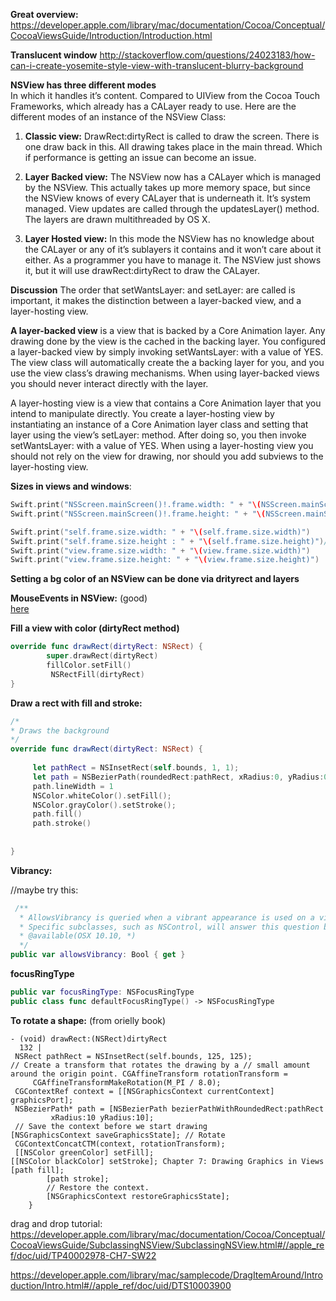 **Great overview:**   https://developer.apple.com/library/mac/documentation/Cocoa/Conceptual/CocoaViewsGuide/Introduction/Introduction.html

**Translucent window**   http://stackoverflow.com/questions/24023183/how-can-i-create-yosemite-style-view-with-translucent-blurry-background


**NSView has three different modes**  
In which it handles it’s content. Compared to UIView from the Cocoa Touch Frameworks, which already has a CALayer ready to use.
Here are the different modes of an instance of the NSView Class:

1. **Classic view:** DrawRect:dirtyRect is called to draw the screen. There is one draw back in this. All drawing takes place in the main thread. Which if performance is getting an issue can become an issue.

2. **Layer Backed view:** The NSView now has a CALayer which is managed by the NSView. This actually takes up more memory space, but since the NSView knows of every CALayer that is underneath it. It’s system managed. View updates are called through the updatesLayer() method. The layers are drawn multithreaded by OS X.

3. **Layer Hosted view:** In this mode the NSView has no knowledge about the CALayer or any of it’s sublayers it contains and it won’t care about it either. As a programmer you have to manage it. The NSView just shows it, but it will use drawRect:dirtyRect to draw the CALayer.



**Discussion** The order that  setWantsLayer: and setLayer: are called is important, it makes the distinction between a layer-backed view, and a layer-hosting view.

**A layer-backed view** is a view that is backed by a Core Animation layer. Any drawing done by the view is the cached in the backing layer. You configured a layer-backed view by simply invoking  setWantsLayer: with a value of YES. The view class will automatically create the a backing layer for you, and you use the view class’s drawing mechanisms. When using layer-backed views you should never interact directly with the layer.

A layer-hosting view is a view that contains a Core Animation layer that you intend to manipulate directly. You create a layer-hosting view by instantiating an instance of a Core Animation layer class and setting that layer using the view’s setLayer: method. After doing so, you then invoke setWantsLayer: with a value of YES. When using a layer-hosting view you should not rely on the view for drawing, nor should you add subviews to the layer-hosting view.

**Sizes in views and windows**:
 
```swift
Swift.print("NSScreen.mainScreen()!.frame.width: " + "\(NSScreen.mainScreen()!.frame.width)")
Swift.print("NSScreen.mainScreen()!.frame.height: " + "\(NSScreen.mainScreen()!.frame.height)")

Swift.print("self.frame.size.width: " + "\(self.frame.size.width)")
Swift.print("self.frame.size.height : " + "\(self.frame.size.height)")//returns the height - the topBar height
Swift.print("view.frame.size.width: " + "\(view.frame.size.width)")
Swift.print("view.frame.size.height: " + "\(view.frame.size.height)")
```


**Setting a bg color of an NSView can be done via drityrect and layers**


**MouseEvents in NSView:** (good)   
[here](http://stackoverflow.com/questions/7504917/getting-mouse-down-event-on-superview?rq=1) 

**Fill a view with color (dirtyRect method)**  
```swift
override func drawRect(dirtyRect: NSRect) {
        super.drawRect(dirtyRect)
        fillColor.setFill()
         NSRectFill(dirtyRect)
}
```
**Draw a rect with fill and stroke:**  

```swift
/*
* Draws the background
*/
override func drawRect(dirtyRect: NSRect) {
    
     let pathRect = NSInsetRect(self.bounds, 1, 1);
     let path = NSBezierPath(roundedRect:pathRect, xRadius:0, yRadius:0);
     path.lineWidth = 1
     NSColor.whiteColor().setFill();
     NSColor.grayColor().setStroke();
     path.fill()
     path.stroke()
    
     
}
```

**Vibrancy:**  

//maybe try this:
   
```swift
 /** 
  * AllowsVibrancy is queried when a vibrant appearance is used on a view hierarchy. When allowsVibrancy returns YES, the view will have an appropriate measure taken to ensure it is vibrant on top of its given material.
  * Specific subclasses, such as NSControl, will answer this question based on the artwork they draw for a given appearance.
  * @available(OSX 10.10, *)
  */
public var allowsVibrancy: Bool { get }
```   
     
     
**focusRingType**

```swift
public var focusRingType: NSFocusRingType
public class func defaultFocusRingType() -> NSFocusRingType
```

**To rotate a shape:** (from orielly book)
```objc
- (void) drawRect:(NSRect)dirtyRect
￼￼132 |
 NSRect pathRect = NSInsetRect(self.bounds, 125, 125);
// Create a transform that rotates the drawing by a // small amount around the origin point. CGAffineTransform rotationTransform =
     CGAffineTransformMakeRotation(M_PI / 8.0);
 CGContextRef context = [[NSGraphicsContext currentContext] graphicsPort];
 NSBezierPath* path = [NSBezierPath bezierPathWithRoundedRect:pathRect
         xRadius:10 yRadius:10];
 // Save the context before we start drawing
[NSGraphicsContext saveGraphicsState]; // Rotate
 CGContextConcatCTM(context, rotationTransform);
 [[NSColor greenColor] setFill];
[[NSColor blackColor] setStroke]; Chapter 7: Drawing Graphics in Views
[path fill];
        [path stroke];
        // Restore the context.
        [NSGraphicsContext restoreGraphicsState];
    }
```


drag and drop tutorial:  
https://developer.apple.com/library/mac/documentation/Cocoa/Conceptual/CocoaViewsGuide/SubclassingNSView/SubclassingNSView.html#//apple_ref/doc/uid/TP40002978-CH7-SW22

https://developer.apple.com/library/mac/samplecode/DragItemAround/Introduction/Intro.html#//apple_ref/doc/uid/DTS10003900